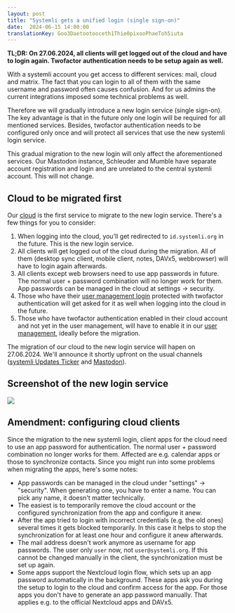 ```yaml
---
layout: post
title: "Systemli gets a unified login (single sign-on)"
date:  2024-06-15 14:00:00
translationKey: Goo3Daetootooceth1Thie0pixooPhaeToh5iuta
---
```


**TL;DR: On 27.06.2024, all clients will get logged out of the cloud and have to login again. Twofactor authentication needs to be setup again as well.**

With a systemli account you get access to different services: mail, cloud and matrix. The fact that you can login to all of them with the same username and password often causes confusion. And for us admins the current integrations imposed some technical problems as well.<!--more-->

Therefore we will gradually introduce a new login service (single sign-on). The key advantage is that in the future only one login will be required for all mentioned services. Besides, twofactor authentication needs to be configured only once and will protect all services that use the new systemli login service.

This gradual migration to the new login will only affect the aforementioned services. Our Mastodon instance, Schleuder and Mumble have separate account registration and login and are unrelated to the central systemli account. This will not change.

## Cloud to be migrated first

Our [cloud](https://cloud.systemli.org) is the first service to migrate to the new login service. There's a few things for you to consider:

1. When logging into the cloud, you'll get redirected to `id.systemli.org` in the future. This is the new login service.
2. All clients will get logged out of the cloud during the migration. All of them (desktop sync client, mobile client, notes, DAVx5, webbrowser) will have to login again afterwards.
3. All clients except web browsers need to use app passwords in future. The normal user + password combination will no longer work for them. App passwords can be managed in the cloud at settings -> security.
4. Those who have their [user management login](https://users.systemli.org) protected with twofactor authentication will get asked for it as well when logging into the cloud in the future.
5. Those who have twofactor authentication enabled in their cloud account and not yet in the user management, will have to enable it in our [user management](https://users.systemli.org), ideally before the migration.

The migration of our cloud to the new login service will hapen on 27.06.2024. We'll announce it shortly upfront on the usual channels ([systemli Updates Ticker](https://updates.systemli.org) and [Mastodon](https://systemli.social/@systemli)).

## Screenshot of the new login service

<img src="/assets/img/id.systemli.org_login_en.png" class="border">

## Amendment: configuring cloud clients

Since the migration to the new systemli login, client apps for the cloud need to use an app password for authentication. The normal user + password combination no longer works for them. Affected are e.g. calendar apps or those to synchronize contacts. Since you might run into some problems when migrating the apps, here's some notes:

- App passwords can be managed in the cloud under "settings" -> "security". When generating one, you have to enter a name. You can pick any name, it doesn't matter technically.
- The easiest is to temporarily remove the cloud account or the configured synchronization from the app and configure it anew.
- After the app tried to login with incorrect credentials (e.g. the old ones) several times it gets blocked temporarily. In this case it helps to stop the synchronization for at least one hour and configure it anew afterwards.
- The mail address doesn't work anymore as username for app passwords. The user only `user` now, not `user@systemli.org`. If this cannot be changed manually in the client, the synchronization must be set up again.
- Some apps support the Nextcloud login flow, which sets up an app password automatically in the background. These apps ask you during the setup to login to the cloud and confirm access for the app. For those apps you don't have to generate an app password manually. That applies e.g. to the official Nextcloud apps and DAVx5.

